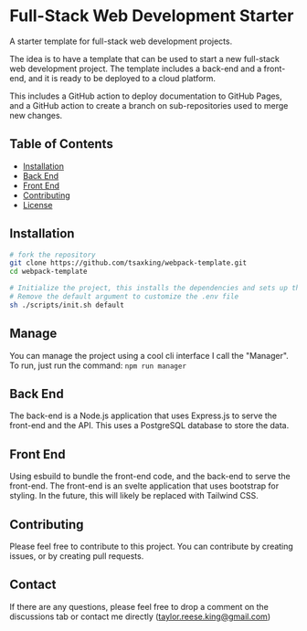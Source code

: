 # Full-Stack Web Development Starter

A starter template for full-stack web development projects.

The idea is to have a template that can be used to start a new full-stack web development project. The template includes a back-end and a front-end, and it is ready to be deployed to a cloud platform.

This includes a GitHub action to deploy documentation to GitHub Pages, and a GitHub action to create a branch on sub-repositories used to merge new changes.

## Table of Contents

-   [Installation](#installation)
-   [Back End](#back-end)
-   [Front End](#front-end)
-   [Contributing](#contributing)
-   [License](#license)

## Installation

```bash
# fork the repository
git clone https://github.com/tsaxking/webpack-template.git
cd webpack-template

# Initialize the project, this installs the dependencies and sets up the project
# Remove the default argument to customize the .env file
sh ./scripts/init.sh default
```

## Manage

You can manage the project using a cool cli interface I call the "Manager". To run, just run the command: `npm run manager`

## Back End

The back-end is a Node.js application that uses Express.js to serve the front-end and the API. This uses a PostgreSQL database to store the data.

## Front End

Using esbuild to bundle the front-end code, and the back-end to serve the front-end. The front-end is an svelte application that uses bootstrap for styling.
In the future, this will likely be replaced with Tailwind CSS.

## Contributing

Please feel free to contribute to this project. You can contribute by creating issues, or by creating pull requests.

## Contact

If there are any questions, please feel free to drop a comment on the discussions tab or contact me directly (taylor.reese.king@gmail.com)

